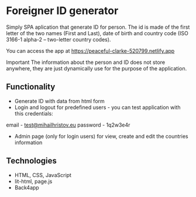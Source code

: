 # Foreigner ID generator

Simply SPA aplication that generate ID for person. The id is made of the first letter of the two names (First and Last), date of birth and country code (ISO 3166-1 alpha-2 – two-letter country codes).

You can access the app at https://peaceful-clarke-520799.netlify.app

Important
The information about the person and ID does not store anywhere, they are just dynamically use for the purpose of the application.

## Functionality

* Generate ID with data from html form
* Login and logout for predefined users - you can test application with this credentials:

email - test@mihailhristov.eu
password - 1q2w3e4r

* Admin page (only for login users) for view, create and edit the countries information

## Technologies

* HTML, CSS, JavaScript
* lit-html, page.js
* Back4app